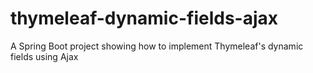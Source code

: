 # thymeleaf-dynamic-fields-ajax
A Spring Boot project showing how to implement Thymeleaf's dynamic fields using Ajax
